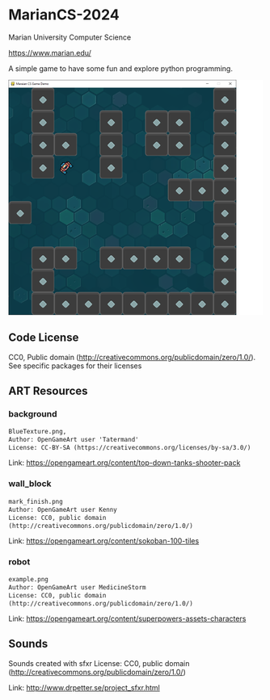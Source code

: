 # MarianCS-2024
Marian University Computer Science

https://www.marian.edu/

A simple game to have some fun and explore python programming.

![Alt text](screenshot.png?raw=true "Game Demo Screenshot")

## Code License
CC0, Public domain (http://creativecommons.org/publicdomain/zero/1.0/). See specific packages for their licenses

## ART Resources
### background
    BlueTexture.png,
    Author: OpenGameArt user 'Tatermand'
    License: CC-BY-SA (https://creativecommons.org/licenses/by-sa/3.0/)

Link: https://opengameart.org/content/top-down-tanks-shooter-pack

### wall_block
    mark_finish.png
    Author: OpenGameArt user Kenny
    License: CC0, public domain (http://creativecommons.org/publicdomain/zero/1.0/)

Link: https://opengameart.org/content/sokoban-100-tiles

### robot
    example.png
    Author: OpenGameArt user MedicineStorm
    License: CC0, public domain (http://creativecommons.org/publicdomain/zero/1.0/)

Link: https://opengameart.org/content/superpowers-assets-characters

## Sounds
Sounds created with sfxr
License: CC0, public domain (http://creativecommons.org/publicdomain/zero/1.0/)

Link: http://www.drpetter.se/project_sfxr.html
